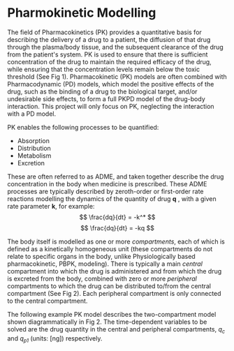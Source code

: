 # **Pharmokinetic Modelling**
The field of Pharmacokinetics (PK) provides a quantitative basis for describing the delivery of a drug to a patient, the diffusion of that drug through the plasma/body tissue, and the subsequent clearance of the drug from the patient's system. PK is used to ensure that there is sufficient concentration of the drug to maintain the required efficacy of the drug, while ensuring that the concentration levels remain below the toxic threshold (See Fig 1). Pharmacokinetic (PK) models are often combined with Pharmacodynamic (PD) models, which model the positive effects of the drug, such as the binding of a drug to the biological target, and/or undesirable side effects, to form a full PKPD model of the drug-body interaction. This project will only focus on PK, neglecting the interaction with a PD model.

PK enables the following processes to be quantified:
- Absorption
- Distribution
- Metabolism
- Excretion

These are often referred to as ADME, and taken together describe the drug concentration in the body when medicine is prescribed. These ADME processes are typically described by zeroth-order or first-order rate reactions modelling the dynamics of the quantity of drug **q** , with a given rate parameter **k**, for example:
$$ \frac{dq}{dt} = -k^* $$
$$ \frac{dq}{dt} = -kq $$

The body itself is modelled as one or more *compartments*, each of which is defined as a kinetically homogeneous unit (these compartments do not relate to specific organs in the body, unlike Physiologically based pharmacokinetic, PBPK, modeling). There is typically a main *central* compartment into which the drug is administered and from which the drug is excreted from the body, combined with zero or more *peripheral* compartments to which the drug can be distributed to/from the central compartment (See Fig 2). Each peripheral compartment is only connected to the central compartment.

The following example PK model describes the two-compartment model shown diagrammatically in Fig 2. The time-dependent variables to be solved are the drug quantity in the central and peripheral compartments, 
*q<sub>c</sub>* and *q<sub>p1</sub>* (units: [ng]) respectively.
